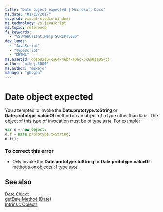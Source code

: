 ```yaml
---
title: "Date object expected | Microsoft Docs"
ms.date: "01/18/2017"
ms.prod: visual-studio-windows
ms.technology: vs-javascript
ms.topic: reference
f1_keywords: 
  - "VS.WebClient.Help.SCRIPT5006"
dev_langs: 
  - "JavaScript"
  - "TypeScript"
  - "DHTML"
ms.assetid: d6ab82e6-ca64-46b4-a06c-5c6b0aa057cb
author: "mikejo5000"
ms.author: "mikejo"
manager: "ghogen"
---
```

# Date object expected
You attempted to invoke the **Date.prototype.toString** or **Date.prototype.valueOf** method on an object of a type other than `Date`. The object of this type of invocation must be of type `Date`. For example:  
  
```JavaScript  
var o = new Object;  
o.f = Date.prototype.toString;  
o.f();  
```  
  
### To correct this error  
  
- Only invoke the **Date.prototype.toString** or **Date.prototype.valueOf** methods on objects of type `Date`.  
  
## See also  
 [Date Object](../../javascript/reference/date-object-javascript.md)   
 [getDate Method (Date)](../../javascript/reference/getdate-method-date-javascript.md)   
 [Intrinsic Objects](../../javascript/intrinsic-objects-javascript.md)